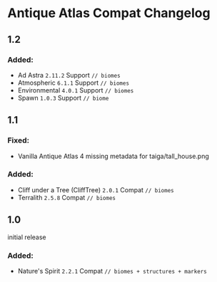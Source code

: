 # Antique Atlas Compat Changelog

## 1.2

### Added:
- Ad Astra `2.11.2` Support `// biomes`
- Atmospheric `6.1.1` Support `// biomes`
- Environmental `4.0.1` Support `// biomes`
- Spawn `1.0.3` Support `// biome`

## 1.1

### Fixed:
- Vanilla Antique Atlas 4 missing metadata for taiga/tall_house.png

### Added:
- Cliff under a Tree (CliffTree) `2.0.1` Compat `// biomes`
- Terralith `2.5.8` Compat `// biomes`

## 1.0
initial release

### Added:
- Nature's Spirit `2.2.1` Compat `// biomes + structures + markers`